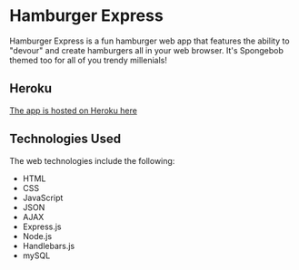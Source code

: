 # Hamburger Express

Hamburger Express is a fun hamburger web app that features the ability to "devour" and create hamburgers all in your web browser. It's Spongebob themed too for all of you trendy millenials!

## Heroku

[The app is hosted on Heroku here](https://obscure-plateau-53167.herokuapp.com/)

## Technologies Used

The web technologies include the following:

- HTML
- CSS
- JavaScript
- JSON
- AJAX
- Express.js
- Node.js
- Handlebars.js
- mySQL